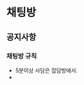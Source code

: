 # 채팅방

## 공지사항


### 채팅방 규칙

- 5분이상 사담은 잡담방에서.
- 


<!--stackedit_data:
eyJoaXN0b3J5IjpbMjI2MTQ3MjM1LDUyODY5MzEwOSw3MzI3OD
ExMzJdfQ==
-->